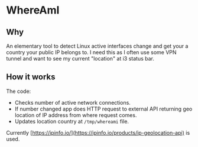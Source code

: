 # WhereAmI

## Why

An elementary tool to detect Linux active interfaces change and get your a country your public IP belongs to.
I need this as I often use some VPN tunnel and want to see my current "location" at i3 status bar.

## How it works

The code:
- Checks number of active network connections.
- If number changed app does HTTP request to external API returning geo location of IP address from where request comes.
- Updates location country at `/tmp/whereami` file.

Currently [https://ipinfo.io/](https://ipinfo.io/products/ip-geolocation-api) is used.
